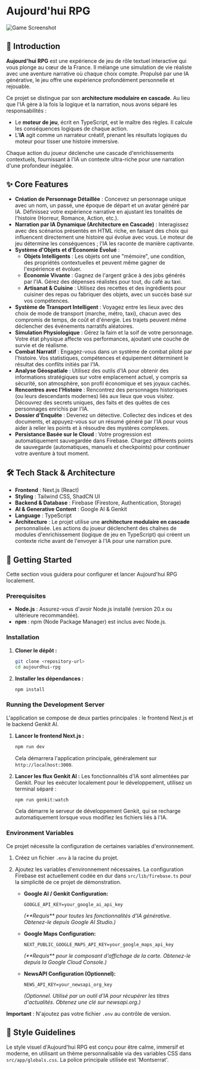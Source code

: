
# Aujourd'hui RPG

![Game Screenshot](https://storage.googleapis.com/static.aiforge.dev/aujourdhui-rpg-banner.png)

## 📖 Introduction

**Aujourd'hui RPG** est une expérience de jeu de rôle textuel interactive qui vous plonge au cœur de la France. Il mélange une simulation de vie réaliste avec une aventure narrative où chaque choix compte. Propulsé par une IA générative, le jeu offre une expérience profondément personnelle et rejouable.

Ce projet se distingue par son **architecture modulaire en cascade**. Au lieu que l'IA gère à la fois la logique et la narration, nous avons séparé les responsabilités :
-   Le **moteur de jeu**, écrit en TypeScript, est le maître des règles. Il calcule les conséquences logiques de chaque action.
-   L'**IA** agit comme un narrateur créatif, prenant les résultats logiques du moteur pour tisser une histoire immersive.

Chaque action du joueur déclenche une cascade d'enrichissements contextuels, fournissant à l'IA un contexte ultra-riche pour une narration d'une profondeur inégalée.

## ✨ Core Features

*   **Création de Personnage Détaillée** : Concevez un personnage unique avec un nom, un passé, une époque de départ et un avatar généré par IA. Définissez votre expérience narrative en ajustant les tonalités de l'histoire (Horreur, Romance, Action, etc.).
*   **Narration par IA Dynamique (Architecture en Cascade)** : Interagissez avec des scénarios présentés en HTML riche, en faisant des choix qui influencent directement une histoire qui évolue avec vous. Le moteur de jeu détermine les conséquences ; l'IA les raconte de manière captivante.
*   **Système d'Objets et d'Économie Évolué** :
    *   **Objets Intelligents** : Les objets ont une "mémoire", une condition, des propriétés contextuelles et peuvent même gagner de l'expérience et évoluer.
    *   **Économie Vivante** : Gagnez de l'argent grâce à des jobs générés par l'IA. Gérez des dépenses réalistes pour tout, du café au taxi.
    *   **Artisanat & Cuisine** : Utilisez des recettes et des ingrédients pour cuisiner des repas ou fabriquer des objets, avec un succès basé sur vos compétences.
*   **Système de Transport Intelligent** : Voyagez entre les lieux avec des choix de mode de transport (marche, métro, taxi), chacun avec des compromis de temps, de coût et d'énergie. Les trajets peuvent même déclencher des événements narratifs aléatoires.
*   **Simulation Physiologique** : Gérez la faim et la soif de votre personnage. Votre état physique affecte vos performances, ajoutant une couche de survie et de réalisme.
*   **Combat Narratif** : Engagez-vous dans un système de combat piloté par l'histoire. Vos statistiques, compétences et équipement déterminent le résultat des conflits initiés par l'IA.
*   **Analyse Géospatiale** : Utilisez des outils d'IA pour obtenir des informations stratégiques sur votre emplacement actuel, y compris sa sécurité, son atmosphère, son profil économique et ses joyaux cachés.
*   **Rencontres avec l'Histoire** : Rencontrez des personnages historiques (ou leurs descendants modernes) liés aux lieux que vous visitez. Découvrez des secrets uniques, des faits et des quêtes de ces personnages enrichis par l'IA.
*   **Dossier d'Enquête** : Devenez un détective. Collectez des indices et des documents, et appuyez-vous sur un résumé généré par l'IA pour vous aider à relier les points et à résoudre des mystères complexes.
*   **Persistance Basée sur le Cloud** : Votre progression est automatiquement sauvegardée dans Firebase. Chargez différents points de sauvegarde (automatiques, manuels et checkpoints) pour continuer votre aventure à tout moment.

## 🛠️ Tech Stack & Architecture

*   **Frontend** : Next.js (React)
*   **Styling** : Tailwind CSS, ShadCN UI
*   **Backend & Database** : Firebase (Firestore, Authentication, Storage)
*   **AI & Generative Content** : Google AI & Genkit
*   **Language** : TypeScript
*   **Architecture** : Le projet utilise une **architecture modulaire en cascade** personnalisée. Les actions du joueur déclenchent des chaînes de modules d'enrichissement (logique de jeu en TypeScript) qui créent un contexte riche avant de l'envoyer à l'IA pour une narration pure.

## 🚀 Getting Started

Cette section vous guidera pour configurer et lancer Aujourd'hui RPG localement.

### Prerequisites

*   **Node.js** : Assurez-vous d'avoir Node.js installé (version 20.x ou ultérieure recommandée).
*   **npm** : npm (Node Package Manager) est inclus avec Node.js.

### Installation

1.  **Cloner le dépôt :**
    ```bash
    git clone <repository-url>
    cd aujourdhui-rpg
    ```
2.  **Installer les dépendances :**
    ```bash
    npm install
    ```

### Running the Development Server

L'application se compose de deux parties principales : le frontend Next.js et le backend Genkit AI.

1.  **Lancer le frontend Next.js :**
    ```bash
    npm run dev
    ```
    Cela démarrera l'application principale, généralement sur `http://localhost:3000`.

2.  **Lancer les flux Genkit AI :**
    Les fonctionnalités d'IA sont alimentées par Genkit. Pour les exécuter localement pour le développement, utilisez un terminal séparé :
    ```bash
    npm run genkit:watch
    ```
    Cela démarre le serveur de développement Genkit, qui se recharge automatiquement lorsque vous modifiez les fichiers liés à l'IA.

### Environment Variables

Ce projet nécessite la configuration de certaines variables d'environnement.

1.  Créez un fichier `.env` à la racine du projet.
2.  Ajoutez les variables d'environnement nécessaires. La configuration Firebase est actuellement codée en dur dans `src/lib/firebase.ts` pour la simplicité de ce projet de démonstration.

    *   **Google AI / Genkit Configuration:**
        ```
        GOOGLE_API_KEY=your_google_ai_api_key
        ```
        *(\*\*Requis\*\* pour toutes les fonctionnalités d'IA générative. Obtenez-le depuis Google AI Studio.)*

    *   **Google Maps Configuration:**
        ```
        NEXT_PUBLIC_GOOGLE_MAPS_API_KEY=your_google_maps_api_key
        ```
        *(\*\*Requis\*\* pour le composant d'affichage de la carte. Obtenez-le depuis la Google Cloud Console.)*
    
    *   **NewsAPI Configuration (Optionnel):**
        ```
        NEWS_API_KEY=your_newsapi_org_key
        ```
        *(Optionnel. Utilisé par un outil d'IA pour récupérer les titres d'actualités. Obtenez une clé sur newsapi.org.)*

**Important** : N'ajoutez pas votre fichier `.env` au contrôle de version.

## 🎨 Style Guidelines

Le style visuel d'Aujourd'hui RPG est conçu pour être calme, immersif et moderne, en utilisant un thème personnalisable via des variables CSS dans `src/app/globals.css`. La police principale utilisée est 'Montserrat'.
